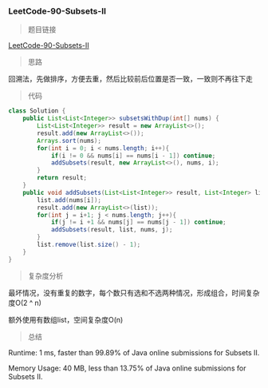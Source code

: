 ### LeetCode-90-Subsets-II

> 题目链接

[LeetCode-90-Subsets-II](https://leetcode.com/problems/subsets-ii/)

> 思路

回溯法，先做排序，方便去重，然后比较前后位置是否一致，一致则不再往下走

> 代码

```java
class Solution {
    public List<List<Integer>> subsetsWithDup(int[] nums) {
        List<List<Integer>> result = new ArrayList<>();
        result.add(new ArrayList<>());
        Arrays.sort(nums);
        for(int i = 0; i < nums.length; i++){
            if(i != 0 && nums[i] == nums[i - 1]) continue;
            addSubsets(result, new ArrayList<>(), nums, i);
        }
        return result;
    }
    public void addSubsets(List<List<Integer>> result, List<Integer> list, int[] nums, int i){
        list.add(nums[i]);
        result.add(new ArrayList<>(list));
        for(int j = i+1; j < nums.length; j++){
            if(j != i +1 && nums[j] == nums[j - 1]) continue;
            addSubsets(result, list, nums, j);
        }
        list.remove(list.size() - 1);
    }
}
```

> 复杂度分析

最坏情况，没有重复的数字，每个数只有选和不选两种情况，形成组合，时间复杂度O(2 ^ n)

额外使用有数组list，空间复杂度O(n)

> 总结

Runtime: 1 ms, faster than 99.89% of Java online submissions for Subsets II.

Memory Usage: 40 MB, less than 13.75% of Java online submissions for Subsets II.
